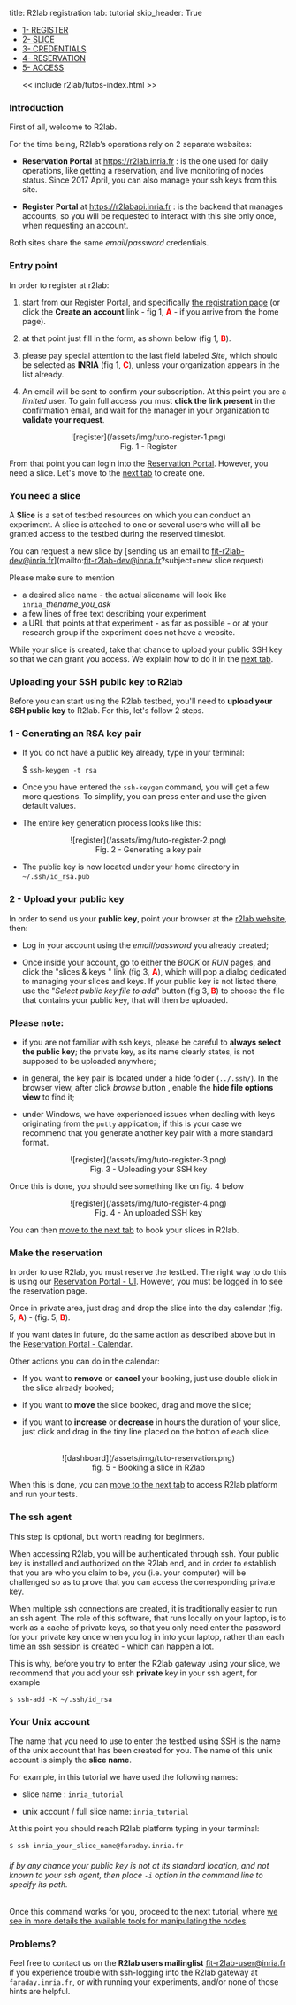 title: R2lab registration
tab: tutorial
skip_header: True

<script src="/assets/r2lab/open-tab.js"></script>
<script src="/assets/js/diff.js"></script>
<script src="/assets/r2lab/r2lab-diff.js"></script>
<style>@import url("/assets/r2lab/r2lab-diff.css")</style>


<ul class="nav nav-tabs">
  <li class="active"> <a href="#REGISTER">1- REGISTER</a> </li>
  <li> <a href="#SLICE">2- SLICE</a></li>
  <li> <a href="#CREDENTIALS">3- CREDENTIALS</a></li>
  <li> <a href="#RESERVATION">4- RESERVATION</a></li>
  <li> <a href="#ACCESS">5- ACCESS</a></li>

  << include r2lab/tutos-index.html >>
</ul>


<div id="contents" class="tab-content" markdown="1">

<!------------ REGISTER ------------>
<div id="REGISTER" class="tab-pane fade in active" markdown="1">

### Introduction

First of all, welcome to R2lab.

For the time being, R2lab’s operations rely on 2 separate websites:

* **Reservation Portal** at https://r2lab.inria.fr : is the one used for daily operations,
like getting a reservation, and live monitoring of nodes status.
Since 2017 April, you can also manage your ssh keys from this site.

* **Register Portal** at https://r2labapi.inria.fr : is the backend that manages accounts,
so you will be requested to interact with this site only once, when requesting an account.

Both sites share the same *email*/*password* credentials.

### Entry point

In order to register at r2lab:

1. start from our Register Portal,
and specifically [the registration page](https://r2labapi.inria.fr/db/persons/register.php)
(or click the  **Create an account** link - fig 1, <font color="red">**A**</font> - if you arrive from the home page).

1. at that point just fill in the form, as shown below (fig 1, <font color="red">**B**</font>).

1. please pay special attention to the last field labeled *Site*,
which should be selected as **INRIA** (fig 1, <font color="red">**C**</font>),
unless your organization appears in the list already.

1. An email will be sent to confirm your subscription. At this
  point you are a *limited* user. To gain full access you must **click
  the link present** in the confirmation email, and wait for the
  manager in your organization to **validate your request**.

<center>
![register](/assets/img/tuto-register-1.png)<br/>
Fig. 1 - Register
</center>

From that point you can login into the [Reservation Portal](http://r2lab.inria.fr/index.md).
However, you need a slice. Let's move to the [next tab](javascript:open_tab('SLICE')) to create one.

</div>

<!------------ SLICE ------------>
<div id="SLICE" class="tab-pane fade" markdown="1">

### You need a slice

A **Slice** is a set of testbed resources on which you can conduct an experiment.
A slice is attached to one or several users who will all be granted access to the testbed during the reserved timeslot.

You can request a new slice by
[sending us an email to fit-r2lab-dev@inria.fr](mailto:fit-r2lab-dev@inria.fr?subject=new slice request)

Please make sure to mention

* a desired slice name - the actual slicename will look like `inria_`*thename_you_ask*
* a few lines of free text describing your experiment
* a URL that points at that experiment - as far as possible - or at your research group if the experiment does not have a website.


While your slice is created, take that chance to upload your public SSH key so that we can grant you access.
We explain how to do it in the [next tab](javascript:open_tab('CREDENTIALS')).

</div>

<!------------ R2LAB ------------>
<div id="CREDENTIALS" class="tab-pane fade" markdown="1">

### Uploading your SSH public key to R2lab

Before you can start using the R2lab testbed, you'll need to **upload your SSH public key** to
R2lab. For this, let's follow 2 steps.

### 1 - Generating an RSA key pair

  - If you do not have a public key already, type in your terminal:

    $ `ssh-keygen -t rsa`

  - Once you have entered the `ssh-keygen` command, you will get a few more questions.
    To simplify, you can press enter and use the given default values.

  - The entire key generation process looks like this:
  <center>
  ![register](/assets/img/tuto-register-2.png)<br/>
  Fig. 2 - Generating a key pair
  </center>

  - The public key is now located under your home directory in `~/.ssh/id_rsa.pub`

### 2 - Upload your public key

  In order to send us your **public key**, point your browser at the [r2lab website](http://r2lab.inria.fr/), then:

  - Log in your account using the *email*/*password* you already created;

  - Once inside your account, go to either the *BOOK* or *RUN* pages, and click the "slices & keys <span class='fa fa-gear'></span>" link
   (fig 3, <font color="red">**A**</font>), which will pop a dialog dedicated to managing your slices and keys.
   If your public key is not listed there, use the "*Select public key file to add*" button
   (fig 3, <font color="red">**B**</font>) to choose the file that contains your public key,
   that will then be uploaded.

### Please note:

  - if you are not familiar with ssh keys, please be careful to **always select the public key**;
    the private key, as its name clearly states, is not supposed to be uploaded anywhere;
    
  - in general, the key pair is located under a hide folder (`../.ssh/`).
    In the browser view, after click *browse* button , enable the **hide file options view** to find it;

  - under Windows, we have experienced issues when dealing with keys originating from the `putty`
    application; if this is your case we recommend that you generate another key pair with a more
    standard format.

  <center>
  ![register](/assets/img/tuto-register-3.png)<br/>
  Fig. 3 - Uploading your SSH key
  </center>

Once this is done, you should see something like on fig. 4 below

  <center>
  ![register](/assets/img/tuto-register-4.png)<br/>
  Fig. 4 - An uploaded SSH key
  </center>


You can then [move to the next
tab](javascript:open_tab('RESERVATION')) to book your slices in R2lab.

</div>

<!------------ RESERVATION ------------>
<div id="RESERVATION" class="tab-pane fade" markdown="1">

### Make the reservation

In order to use R2lab, you must reserve the testbed. The right way to do this is
using our [Reservation Portal - UI](http://r2lab.inria.fr/run.md).
However, you must be logged in to see the reservation page.

Once in private area, just drag and drop the slice into the day calendar
(fig. 5, <font color="red">**A**</font>) - (fig. 5, <font color="red">**B**</font>).

If you want dates in future, do the same action as described above but in the [Reservation Portal - Calendar](http://r2lab.inria.fr/book.md).

Other actions you can do in the calendar:

- If you want to **remove** or **cancel** your booking, just use double click in
the slice already booked;

- if you want to **move** the slice booked, drag and move the slice;

- if you want to **increase** or **decrease** in hours the duration of your slice,
just click and drag in the tiny line placed on the botton of each slice.
<br/>
<center>
![dashboard](/assets/img/tuto-reservation.png)<br/>
fig. 5 - Booking a slice in R2lab
</center>

When this is done, you can [move to the next tab](javascript:open_tab('ACCESS'))
to access R2lab platform and run your tests.

</div>


<!------------ ACCESS ------------>
<div id="ACCESS" class="tab-pane fade" markdown="1">

### The ssh agent

This step is optional, but worth reading for beginners.

When accessing R2lab, you will be authenticated through ssh.
Your public key is installed and authorized on the R2lab end, and in order
to establish that you are who you claim to be, you (i.e. your computer)
will be challenged so as to prove that you can access the corresponding private key.

When multiple ssh connections are created, it is traditionally easier
to run an ssh agent. The role of this software, that runs locally on
your laptop, is to work as a cache of private keys, so that you only
need enter the password for your private key once when you log in into
your laptop, rather than each time an ssh session is created - which
can happen a lot.

This is why, before you try to enter the R2lab gateway using your slice,
we recommend that you add your ssh **private** key in your ssh agent, for example


    $ ssh-add -K ~/.ssh/id_rsa


### Your Unix account

The name that you need to use to enter the testbed using SSH is the
name of the unix account that has been created for you. The name of
this unix account is simply the **slice name**.

For example, in this tutorial we have used the following names:

* slice name : `inria_tutorial`

* unix account / full slice name: `inria_tutorial`

At this point you should reach R2lab platform typing in your terminal:

    $ ssh inria_your_slice_name@faraday.inria.fr

*<h6>if by any chance your public key is not at its standard location, and not known to your ssh agent, then place `-i` option in the command line to specify its path.</h6>*

Once this command works for you, proceed to the next tutorial, where [we see in more details the available tools
for manipulating the nodes](tuto-200-shell-tools.md).

### Problems?

Feel free to contact us on the **R2lab users mailinglist** [fit-r2lab-user@inria.fr](mailto:fit-r2lab-user@inria.fr) if you experience trouble with ssh-logging into the R2lab gateway at `faraday.inria.fr`, or with running your experiments, and/or none of those hints are helpful.

</div>

</div> <!-- end div contents -->
